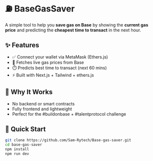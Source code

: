 # ⛽ BaseGasSaver

A simple tool to help you **save gas on Base** by showing the **current gas price** and predicting the **cheapest time to transact** in the next hour.

## ✨ Features

- ✅ Connect your wallet via MetaMask (Ethers.js)
- 📡 Fetches live gas prices from Base
- ⏱️ Predicts best time to transact (next 60 mins)
- ⚡ Built with Next.js + Tailwind + ethers.js

## 🧠 Why It Works

- No backend or smart contracts
- Fully frontend and lightweight
- Perfect for the #buildonbase + #talentprotocol challenge

## 🚀 Quick Start

```bash
git clone https://github.com/Sam-Rytech/Base-gas-saver.git
cd base-gas-saver
npm install
npm run dev
